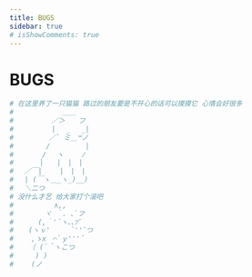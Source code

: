 ```yaml
---
title: BUGS
sidebar: true
# isShowComments: true
---
```


# BUGS

<ClientOnly>
<title-pv/>
</ClientOnly>

```python
# 在这里养了一只猫猫 路过的朋友要是不开心的话可以摸摸它 心情会好很多
# 　　　　　　 ＿＿
# 　　　　　／＞　　フ
# 　　　　　| 　_　 _|
# 　 　　　／` ミ＿꒳ノ
# 　　 　 /　　　 　 |
# 　　　 /　 ヽ　　 ﾉ
# 　 　 │　　|　|　|
# 　／￣|　　 |　|　|
# 　| (￣ヽ＿_ヽ_)__)
# 　＼二つ
# 没什么才艺 给大家打个滚吧
# 　　 　   ∧,, 
# 　　　　ヾ ｀. ､`フ
# 　　　(,｀'´ヽ､､ﾂﾞ
# 　 (ヽｖ'　　　`''ﾞつ
# 　　,ゝx　⌒`ｙ'''´
# 　 （ (´＾ヽこつ
# 　　 ) )
# 　　(ノ
```

<!-- #   く__,.ヘヽ.        /  ,ー､ 〉
#            ＼ ', !-─‐-i  /  /´
#            ／｀ｰ'       L/／｀ヽ､
#          /   ／,   /|   ,   ,       ',
#        ｲ   / /-‐/  ｉ  L_ ﾊ ヽ!   i
#         ﾚ ﾍ 7ｲ｀ﾄ   ﾚ'ｧ-ﾄ､!ハ|   |
#           !,/7 '0'     ´0iソ|    |
#           |.从"    _     ,,,, / |./    |
#           ﾚ'| i＞.､,,__  _,.イ /   .i   |
#             ﾚ'| | / k_７_/ﾚ'ヽ,  ﾊ.  |
#               | |/i 〈|/   i  ,.ﾍ |  i  |
#              .|/ /  ｉ：    ﾍ!    ＼  |
#               kヽ>､ﾊ    _,.ﾍ､    /､!
#               !'〈//｀Ｔ´', ＼ ｀'7'ｰr'
#               ﾚ'ヽL__|___i,___,ンﾚ|ノ
#                   ﾄ-,/  |___./
#                   'ｰ'    !_,.: -->

<ClientOnly>
  <leave/>
</ClientOnly/>